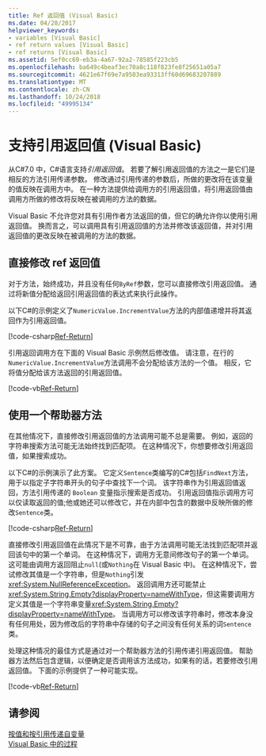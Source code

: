 ```yaml
---
title: Ref 返回值 (Visual Basic)
ms.date: 04/28/2017
helpviewer_keywords:
- variables [Visual Basic]
- ref return values [Visual Basic]
- ref returns [Visual Basic]
ms.assetid: 5ef0cc69-eb3a-4a67-92a2-78585f223cb5
ms.openlocfilehash: ba649c4beaf3ec70a8c118f823fe8f25651a05a7
ms.sourcegitcommit: 4621e67f69e7a9503ea93313ff60d69683207889
ms.translationtype: MT
ms.contentlocale: zh-CN
ms.lasthandoff: 10/24/2018
ms.locfileid: "49995134"
---
```

# <a name="support-for-reference-return-values-visual-basic"></a>支持引用返回值 (Visual Basic)

从C#7.0 中，C#语言支持*引用返回值*。 若要了解引用返回值的方法之一是它们是相反的方法引用传递参数。 修改通过引用传递的参数后，所做的更改将在该变量的值反映在调用方中。 在一种方法提供给调用方的引用返回值，将引用返回值由调用方所做的修改将反映在被调用的方法的数据。

Visual Basic 不允许您对具有引用作者方法返回的值，但它的确允许你以使用引用返回值。 换而言之，可以调用具有引用返回值的方法并修改该返回值，并对引用返回值的更改反映在被调用的方法的数据。

## <a name="modifying-the-ref-return-value-directly"></a>直接修改 ref 返回值

对于方法，始终成功，并且没有任何`ByRef`参数，您可以直接修改引用返回值。 通过将新值分配给返回引用返回值的表达式来执行此操作。 

以下C#的示例定义了`NumericValue.IncrementValue`方法的内部值递增并将其返回作为引用返回值。 

[!code-csharp[Ref-Return](../../../../../samples/snippets/visualbasic/programming-guide/language-features/procedures/ref-returns1.cs)]

引用返回调用方在下面的 Visual Basic 示例然后修改值。 请注意，在行的`NumericValue.IncrementValue`方法调用不会分配给该方法的一个值。 相反，它将值分配给该方法返回的引用返回值。

[!code-vb[Ref-Return](../../../../../samples/snippets/visualbasic/programming-guide/language-features/procedures/use-ref-returns1.vb)]

## <a name="using-a-helper-method"></a>使用一个帮助器方法

在其他情况下，直接修改引用返回值的方法调用可能不总是需要。 例如，返回的字符串搜索方法可能无法始终找到匹配项。 在这种情况下，你想要修改引用返回值，如果搜索成功。

以下C#的示例演示了此方案。 它定义`Sentence`类编写的C#包括`FindNext`方法，用于以指定子字符串开头的句子中查找下一个词。 该字符串作为引用返回值返回，方法引用传递的 `Boolean` 变量指示搜索是否成功。 引用返回值指示调用方可以仅读取返回的值;他或她还可以修改它，并在内部中包含的数据中反映所做的修改`Sentence`类。

[!code-csharp[Ref-Return](../../../../../samples/snippets/visualbasic/getting-started/ref-returns.cs)]

直接修改引用返回值在此情况下是不可靠，由于方法调用可能无法找到匹配项并返回该句中的第一个单词。 在这种情况下，调用方无意间修改句子的第一个单词。 这可能由调用方返回阻止`null`(或`Nothing`在 Visual Basic 中)。 在这种情况下，尝试修改其值是一个字符串，但是`Nothing`引发<xref:System.NullReferenceException>。 返回调用方还可能禁止<xref:System.String.Empty?displayProperty=nameWithType>，但这需要调用方定义其值是一个字符串变量<xref:System.String.Empty?displayProperty=nameWithType>。 当调用方可以修改该字符串时，修改本身没有任何用处，因为修改后的字符串中存储的句子之间没有任何关系的词`Sentence`类。

处理这种情况的最佳方式是通过对一个帮助器方法的引用传递引用返回值。 帮助器方法然后包含逻辑，以便确定是否调用该方法成功，如果有的话，若要修改引用返回值。 下面的示例提供了一种可能实现。

[!code-vb[Ref-Return](../../../../../samples/snippets/visualbasic/getting-started/ref-return-helper.vb#1)]

## <a name="see-also"></a>请参阅

[按值和按引用传递自变量](passing-arguments-by-value-and-by-reference.md)   
[Visual Basic 中的过程](index.md)   


